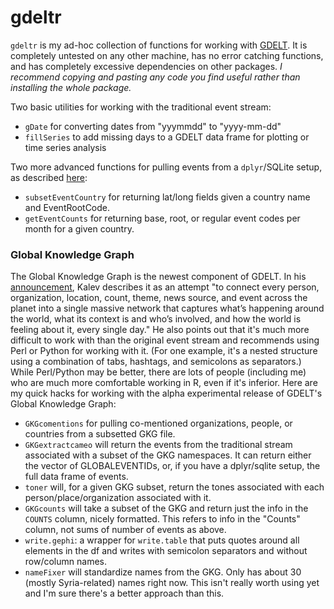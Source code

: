 gdeltr
======

`gdeltr` is my ad-hoc collection of functions for working with [GDELT](http://gdelt.utdallas.edu/).  It is completely untested on any other machine, has no error catching functions, and has completely excessive dependencies on other packages.  *I recommend copying and pasting any code you find useful rather than installing the whole package.*

Two basic utilities for working with the traditional event stream:

* `gDate` for converting dates from "yyymmdd" to "yyyy-mm-dd"
* `fillSeries` to add missing days to a GDELT data frame for plotting or time series analysis

Two more advanced functions for pulling events from a `dplyr`/SQLite setup, as described [here](http://andrewhalterman.com/2013/08/28/gdelt_dplyr_sqlite/):
* `subsetEventCountry` for returning lat/long fields given a country name and EventRootCode.
* `getEventCounts` for returning base, root, or regular event codes per month for a given country.


### Global Knowledge Graph
The Global Knowledge Graph is the newest component of GDELT.  In his [announcement](http://gdeltblog.wordpress.com/2013/10/27/announcing-the-debut-of-the-gdelt-global-knowledge-graph/), Kalev describes it as an attempt "to connect every person, organization, location, count, theme, news source, and event across the planet into a single massive network that captures what’s happening around the world, what its context is and who’s involved, and how the world is feeling about it, every single day."
He also points out that it's much more difficult to work with than the original event stream and recommends using Perl or Python for working with it.  (For one example, it's a nested structure using a combination of tabs, hashtags, and semicolons as separators.)  While Perl/Python may be better, there are lots of people (including me) who are much more comfortable working in R, even if it's inferior.   Here are my quick hacks for working with the alpha experimental release of GDELT's Global Knowledge Graph:
* `GKGcomentions` for pulling co-mentioned organizations, people, or countries from a subsetted GKG file.
* `GKGextractcameo` will return the events from the traditional stream associated with a subset of the GKG namespaces.  It can return either the vector of GLOBALEVENTIDs, or, if you have a dplyr/sqlite setup, the full data frame of events.
* `toner` will, for a given GKG subset, return the tones associated with each person/place/organization associated with it.
* `GKGcounts` will take a subset of the GKG and return just the info in the `COUNTS` column, nicely formatted.  This refers to info in the "Counts" column, not sums of number of events as above.
* `write.gephi`: a wrapper for `write.table` that puts quotes around all elements in the df and writes with semicolon separators and without row/column names.
* `nameFixer` will standardize names from the GKG.  Only has about 30 (mostly Syria-related) names right now.  This isn't really worth using yet and I'm sure there's a better approach than this.

